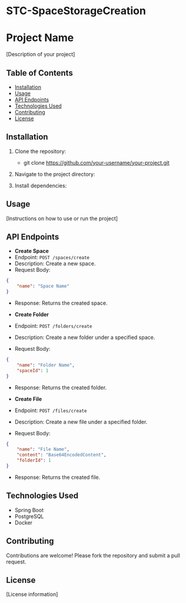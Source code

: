 # STC-SpaceStorageCreation

# Project Name

[Description of your project]

## Table of Contents

- [Installation](#installation)
- [Usage](#usage)
- [API Endpoints](#api-endpoints)
- [Technologies Used](#technologies-used)
- [Contributing](#contributing)
- [License](#license)

## Installation

1. Clone the repository:

    - git clone https://github.com/your-username/your-project.git

    
2. Navigate to the project directory:


3. Install dependencies:



## Usage

[Instructions on how to use or run the project]

## API Endpoints

- **Create Space**
- Endpoint: `POST /spaces/create`
- Description: Create a new space.
- Request Body:
 ```json
 {
     "name": "Space Name"
 }
 ```
- Response: Returns the created space.

- **Create Folder**
- Endpoint: `POST /folders/create`
- Description: Create a new folder under a specified space.
- Request Body:
 ```json
 {
     "name": "Folder Name",
     "spaceId": 1
 }
 ```
- Response: Returns the created folder.

- **Create File**
- Endpoint: `POST /files/create`
- Description: Create a new file under a specified folder.
- Request Body:
 ```json
 {
     "name": "File Name",
     "content": "Base64EncodedContent",
     "folderId": 1
 }
 ```
- Response: Returns the created file.

## Technologies Used

- Spring Boot
- PostgreSQL
- Docker

## Contributing

Contributions are welcome! Please fork the repository and submit a pull request.

## License

[License information]

